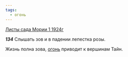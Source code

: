 ```yaml
---
tags:
  - огонь
---
```


[Листы сада Мории 1 1924г](https://127.0.0.1:4002/agni/1924)

___134___
Слышать зов и в падении лепестка розы.   

Жизнь полна зова, [огонь](../../../tags/#огонь) приводит к вершинам Тайн.   

